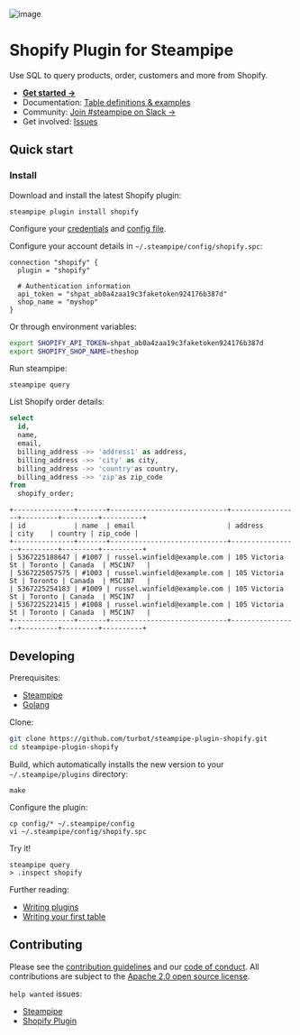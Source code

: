 ![image](https://hub.steampipe.io/images/plugins/turbot/shopify-social-graphic.png)

# Shopify Plugin for Steampipe

Use SQL to query products, order, customers and more from Shopify.

- **[Get started →](https://hub.steampipe.io/plugins/turbot/shopify)**
- Documentation: [Table definitions & examples](https://hub.steampipe.io/plugins/turbot/shopify/tables)
- Community: [Join #steampipe on Slack →](https://turbot.com/community/join)
- Get involved: [Issues](https://github.com/turbot/steampipe-plugin-shopify/issues)

## Quick start

### Install

Download and install the latest Shopify plugin:

```shell
steampipe plugin install shopify
```

Configure your [credentials](https://hub.steampipe.io/plugins/turbot/shopify#credentials) and [config file](https://hub.steampipe.io/plugins/turbot/shopify#configuration).

Configure your account details in `~/.steampipe/config/shopify.spc`:

```hcl
connection "shopify" {
  plugin = "shopify"

  # Authentication information
  api_token = "shpat_ab0a4zaa19c3faketoken924176b387d"
  shop_name = "myshop"
}
```

Or through environment variables:

```sh
export SHOPIFY_API_TOKEN=shpat_ab0a4zaa19c3faketoken924176b387d
export SHOPIFY_SHOP_NAME=theshop
```

Run steampipe:

```shell
steampipe query
```

List Shopify order details:

```sql
select
  id,
  name,
  email,
  billing_address ->> 'address1' as address,
  billing_address ->> 'city' as city,
  billing_address ->> 'country'as country,
  billing_address ->> 'zip'as zip_code
from
  shopify_order;
```

```
+---------------+-------+-----------------------------+-----------------+---------+---------+----------+
| id            | name  | email                       | address         | city    | country | zip_code |
+---------------+-------+-----------------------------+-----------------+---------+---------+----------+
| 5367225188647 | #1007 | russel.winfield@example.com | 105 Victoria St | Toronto | Canada  | M5C1N7   |
| 5367225057575 | #1003 | russel.winfield@example.com | 105 Victoria St | Toronto | Canada  | M5C1N7   |
| 5367225254183 | #1009 | russel.winfield@example.com | 105 Victoria St | Toronto | Canada  | M5C1N7   |
| 5367225221415 | #1008 | russel.winfield@example.com | 105 Victoria St | Toronto | Canada  | M5C1N7   |
+---------------+-------+-----------------------------+-----------------+---------+---------+----------+
```

## Developing

Prerequisites:

- [Steampipe](https://steampipe.io/downloads)
- [Golang](https://golang.org/doc/install)

Clone:

```sh
git clone https://github.com/turbot/steampipe-plugin-shopify.git
cd steampipe-plugin-shopify
```

Build, which automatically installs the new version to your `~/.steampipe/plugins` directory:

```
make
```

Configure the plugin:

```
cp config/* ~/.steampipe/config
vi ~/.steampipe/config/shopify.spc
```

Try it!

```
steampipe query
> .inspect shopify
```

Further reading:

- [Writing plugins](https://steampipe.io/docs/develop/writing-plugins)
- [Writing your first table](https://steampipe.io/docs/develop/writing-your-first-table)

## Contributing

Please see the [contribution guidelines](https://github.com/turbot/steampipe/blob/main/CONTRIBUTING.md) and our [code of conduct](https://github.com/turbot/steampipe/blob/main/CODE_OF_CONDUCT.md). All contributions are subject to the [Apache 2.0 open source license](https://github.com/turbot/steampipe-plugin-shopify/blob/main/LICENSE).

`help wanted` issues:

- [Steampipe](https://github.com/turbot/steampipe/labels/help%20wanted)
- [Shopify Plugin](https://github.com/turbot/steampipe-plugin-shopify/labels/help%20wanted)